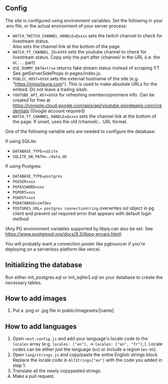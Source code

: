 ## Config

The site is configured using environment variables. Set the following in your .env file,
or the actual environment of your server process:

- `WATCH_TWITCH_CHANNEL_HANDLE=@xxxx` sets the twitch channel to check for livestream status.  
  Also sets the channel link at the bottom of the page.
- `WATCH_YT_CHANNEL_ID=XXXX` sets the youtube channel to check for livestream status. Copy
  only the part after /channel/ in the URL (i.e. the `UC...` part)
- `USE_DUMMY_DATA=true` returns fake stream status instead of scraping YT. See
  getServerSideProps in pages/index.js.
- `PUBLIC_HOST=XXXX` sets the external hostname of the site (e.g. "https://imissfauna.com").
  This is used to make absolute URLs for the embed. Do not leave a trailing slash.
- `YOUTUBE_API_KEY=XXXX` for refreshing members/premiere info. Can be created for free at
  https://console.cloud.google.com/apis/api/youtube.googleapis.com/credentials (Google account required)
- `WATCH_YT_CHANNEL_HANDLE=@xxxx` sets the channel link at the bottom of the page. If unset,
  uses the old /channel/... URL format.

One of the following variable sets are needed to configure the database:

If using SQLite:

- `DATABASE_TYPE=sqlite`
- `SQLITE_DB_PATH=./data.db`

If using Postgres:

- `DATABASE_TYPE=postgres`
- `PGUSER=xxx`
- `PGPASSWORD=xxx`
- `PGPORT=xxx`
- `PGHOST=xxx`
- `PGDATABASE=imfdev`
- `POSTGRES_URL= postgres connectiontring` overwrites ssl object in pg client and prevent ssl required error
  that appears with default login method

(Any PG environment variables supported by libpq can also be set.
See https://www.postgresql.org/docs/9.3/libpq-envars.html)

You will probably want a connection pooler like pgbouncer if you're deploying on a serverless platform
like vercel.

## Initializing the database

Run either init_postgres.sql or init_sqlite3.sql on your database to create the necessary tables.

## How to add images

1. Put a .png or .jpg file in public/imagesets/[name]

## How to add languages

1. Open `next.config.js` and add your language's locale code to the `locales` array
   (e.g. `locales: ["en"],` -> `locales: ["en", "fr"],`). Locale codes can be either just
   the language (`en`) or include a region (`en-US`).
2. Open `lang/strings.js` and copy/paste the entire English strings block. Replace the
   locale code in `AllStrings["en"]` with the code you added in step 1.
3. Translate all the newly copypasted strings.
4. Make a pull request.
